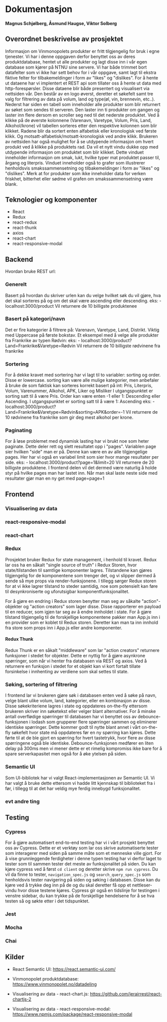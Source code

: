 # Dokumentasjon
#### Magnus Schjølberg, Åsmund Haugse, Viktor Solberg

## Overordnet beskrivelse av prosjektet
Informasjon om Vinmonopolets produkter er fritt tilgjengelig for bruk i egne tjenester.
Vi har i denne oppgaven derfor benyttet oss av deres produktdatabase, hentet ut alle produkter
og lagt disse inn i vår egen database som kjører på NTNU sine servere. Vi har både trimmet bort
datafelter som vi ikke har sett behov for i vår oppgave, samt lagt til ekstra fiktive felter for tilbakemeldinger
i form av "likes" og "dislikes". For å hente ut dataene har vi implentert et REST api som tillater
oss å hente ut data med http-forespørsler. Disse dataene blir både presentert og visualisert via
nettsiden vår. Den består av en logo øverst, deretter et søkefelt samt tre valg for filtrering av data
på volum, land og type(øl, vin, brennevin, etc..). Nederst har siden en tabell som inneholder alle
produkter som blir returnert av søket som sendes til serveren. Den laster inn ti produkter om gangen
og laster inn flere dersom en scroller seg ned til det nederste produktet. Ved å klikke på de
øverste kolonnene (Varenavn, Varetype, Volum, Pris, Land, Alkohol/krone) vil tabellen sorteres
etter den respektive kolonnen som blir klikket. Radene blir da sortert enten alfabetisk eller kronologisk
ved første klikk. Og motsatt-alfabetisk/motsatt-kronologisk ved andre klikk. Brukeren av nettsiden har også
mulighet for å se utdypende informasjon om hvert produkt ved å klikke på produktets rad. Da vil
et nytt vindu dukke opp med utdypende informasjon om produktet som blir klikket. Dette vinduet inneholder
informasjon om smak, lukt, hvilke typer mat produktet passer til, årgang og literpris. Vinduet inneholder
også to grafer som illustrerer henholdsvis smakssammensetning og tilbakemeldinger i form av "likes" og
"dislikes". Merk at for produkter som ikke inneholder data for verken friskhet, bitterhet eller sødme
vil grafen om smakssammensetning være blank.






## Teknologier og komponenter
* React
* Redux
* react-redux
* react-thunk
* axios
* react-chart
* react-responsive-modal


## Backend

Hvordan bruke REST url:
### Generelt
Basert på hvordan du skriver urlen kan du velge hvilket søk du vil gjøre, hva det skal sorteres på og om det skal være ascending eller descending.
	eks: - localhost:3000/product
	Vil returnere de 10 billigste produktenee

### Basert på kategori/navn
Det er fire kategorier å filtrere på: Varenavn, Varetype, Land, Distrikt. Viktig med Uppercase på første bokstav.
Et eksempel med å velge alle produkter fra Frankrike av typen Rødvin:
	eks: - localhost:3000/product?Land=Frankrike&Varetype=Rødvin
	Vil returnere de 10 billigste rødvinene fra frankrike

### Sortering
For å dekke kravet med sortering har vi lagt til to variabler: sorting og order. Disse er lowercase.
sorting kan være alle mulige kategorier, men anbefaler å bruke de som faktisk kan sorteres korrekt basert på int:
Pris, Literpris, Volum, Varenummer, Alkohol, APK, Liker og Misliker
I utgangspunktet er sorting satt til å være Pris.
Order kan være enten -1 eller 1: Descending eller Ascending.
I utgangspunktet er sorting satt til å være 1: Ascending
	eks: - localhost:3000/product?Land=Frankrike&Varetype=Rødvin&sorting=APK&order=-1
	Vil returnere de 10 rødvinene fra frankrike som gir deg mest alkohol per krone.

### Paginating
For å løse problemet med dynamisk lasting har vi brukt noe som heter paginate. Dette deler rett og slett resultatet
opp i "pages". Variablen page sier hvilken "side" man er på. Denne kan være en av alle tilgjengelige pages.
Her har vi også en variabel limit som sier hvor mange resultater per side.
	eks: - localhost:3000/product?page=1&limit=20
	Vil returnere de 20 billigste produktene.
I frontend delen vil det dermed være naturlig å holde styr på hvilke pages man har lastet inn. Når man skal laste neste side med
resultater gjør man en ny get med page=page+1



## Frontend

### Visualisering av data

### react-responsive-modal

### react-chart

### Redux
Prosjektet bruker Redux for state management, i henhold til kravet. Redux lar oss ha en såkalt "single source of truth" i Redux Storen, hvor state/tilstanden til samtlige komponenter lagres.
Tilstandene kan gjøres tilgjengelig for de komponentene som trenger det, og vi slipper dermed å sende så mye props via render-funksjonene. I tillegg sørger Redux storen for at vi ikke
lagrer tilstand to steder samtidig, noe som potensielt kan føre til desynkroniserte og uforutsigbar komponentfunksjonalitet.

For å gjøre en endring i Redux storen benytter man seg av såkalte "action"-objekter og "action creators" som lager disse. Disse rapporterer en payload til en reducer, som igjen tar seg av å endre innholdet i state.
For å gjøre tilstand tilgjengelig til de forskjellige komponentene pakker man App.js inn i en provider som er koblet til Redux storen. Deretter kan man ta inn innhold fra store som props inn i App.js eller andre komponenter.

#### Redux Thunk
Redux Thunk er en såkalt "middleware" som lar "action creators" returnere funksjoner i stedet for objekter. Dette er nyttig for å gjøre asynkrone spørringer, som når vi henter fra databasen via REST og axios. 
Ved å returnere en funksjon i stedet for et objekt kan vi kort fortalt tillate forsinkelse i innhenting av verdiene som skal settes til state.

### Søking, sortering of filtrering
I frontend lar vi brukeren gjøre søk i databasen enten ved å søke på navn, velge blant ulike volum, land, kategorier, eller en kombinasjon av disse. Disse søkekriteriene lagres i state og oppdateres on-the-fly ettersom brukeren skriver inn søketekst eller velger blant alternativer.
For å minske antall overflødige spørringer til databasen har vi benyttet oss av debounce-funksjonen i lodash som grupperer flere spørringer sammen og eliminerer identiske spørringer.
Dette kommer godt til nytte blant annet i vårt on-the-fly søkefelt hvor state må oppdateres før en ny spørring kan kjøres. Dette førte til at de ble gjort en spørring for hvert tastetrykk, hvor flere av disse spørringene også ble identiske.
Debounce-funksjonen medfører en liten delay på 300ms men vi mener dette er et rimelig kompromiss ikke bare for å spare serverkapasitet men også for å øke ytelsen på siden.

### Semantic UI
Som UI-bibliotek har vi valgt React-implementasjonen av Semantic UI. Vi har valgt å bruke dette ettersom vi hadde litt kjennskap til biblioteket fra i før, i tillegg til at det har veldig mye ferdig innebygd funksjonalitet.


### evt andre ting


## Testing

### Cypress
For å gjøre automatisert end-to-end testing har vi i vårt prosjekt benyttet oss av Cypress.
Dette er et verktøy som lar oss skrive automatiserte tester som interagerer med siden på samme måte som et menneske ville gjort.
For å vise grunnleggende ferdigheter i denne typen testing har vi derfor laget to tester som til sammen tester det meste av funksjonalitet på siden.
Du kan kjøre cypress ved å først `cd client` og deretter skrive `npm run cypress`. Du vil da finne to tester, `navigation_spec.js` og `search_query_spec.js` som henholdsvis tester navigering på siden og søking i databasen.
Disse kan du kjøre ved å trykke deg inn på de og du skal deretter få opp et nettleser-vindu hvor disse testene kjøres.
Cypress gir også en tidslinje for testingen i venstre sidebar, du kan trykke på de forskjellige hendelsene for å se hva testen så og søkte etter i det tidspunktet.

### Jest

### Mocha

### Chai


## Kilder

* React Semantic UI:
https://react.semantic-ui.com/

* Vinmonopolet produktdatabase:
https://www.vinmonopolet.no/datadeling

* Visualisering av data - react-chart.js:
https://github.com/jerairrest/react-chartjs-2

* Visualisering av data - react-responsive-modal:
https://www.npmjs.com/package/react-responsive-modal



